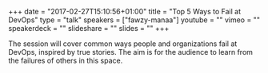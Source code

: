 +++
date = "2017-02-27T15:10:56+01:00"
title = "Top 5 Ways to Fail at DevOps"
type = "talk"
speakers = ["fawzy-manaa"]
youtube = ""
vimeo = ""
speakerdeck = ""
slideshare = ""
slides = ""
+++

The session will cover common ways people and organizations fail at DevOps, inspired by true stories. The aim is for the audience to learn from the failures of others in this space.
